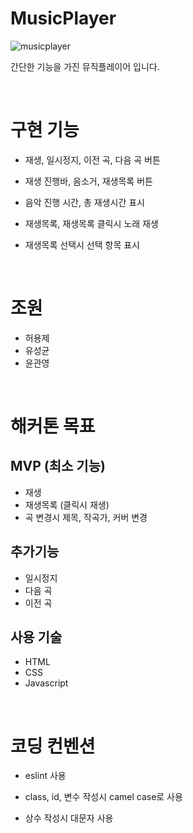 # MusicPlayer

![musicplayer](https://user-images.githubusercontent.com/15887982/78371446-f1628800-7602-11ea-9ced-e25c27997774.png)

간단한 기능을 가진 뮤직플레이어 입니다.

<br>

# 구현 기능

- 재생, 일시정지, 이전 곡, 다음 곡 버튼

- 재생 진행바, 음소거, 재생목록 버튼

- 음악 진행 시간, 총 재생시간 표시

- 재생목록, 재생목록 클릭시 노래 재생

- 재생목록 선택시 선택 항목 표시


<br>

# 조원
- 허용제
- 유성균
- 윤관영

<br>

# 해커톤 목표

## MVP (최소 기능)
- 재생
- 재생목록 (클릭시 재생)
- 곡 변경시 제목, 작곡가, 커버 변경


## 추가기능
- 일시정지
- 다음 곡
- 이전 곡


## 사용 기술
- HTML
- CSS
- Javascript

<br>

# 코딩 컨벤션

- eslint 사용

- class, id, 변수 작성시 camel case로 사용

- 상수 작성시 대문자 사용